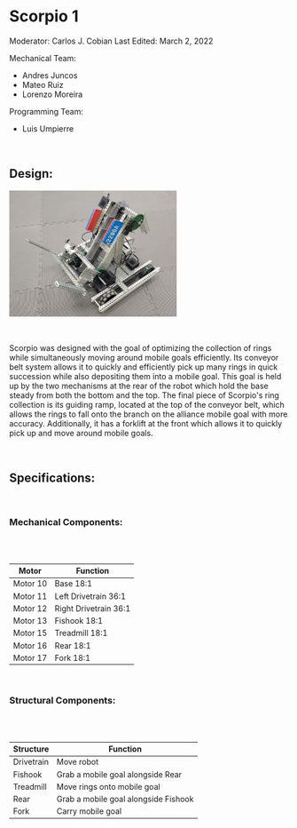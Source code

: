 # Scorpio 1

Moderator: Carlos J. Cobian
Last Edited: March 2, 2022

Mechanical Team:
* Andres Juncos
* Mateo Ruiz
* Lorenzo Moreira

Programming Team:
* Luis Umpierre


<br>

## Design:

<img    src="../../images/Scorpio-1.jpg"
        title="Scorpio"
        width="60%"
        height="60%"   />

<br>

Scorpio was designed with the goal of optimizing the collection of rings while simultaneously moving around mobile goals efficiently. Its conveyor belt system allows it to quickly and efficiently pick up many rings in quick succession while also depositing them into a mobile goal. This goal is held up by the two mechanisms at the rear of the robot which hold the base steady from both the bottom and the top. The final piece of Scorpio's ring collection is its guiding ramp, located at the top of the conveyor belt, which allows the rings to fall onto the branch on the alliance mobile goal with more accuracy. Additionally, it has a forklift at the front which allows it to quickly pick up and move around mobile goals.

<br>

## Specifications:

<br>

### Mechanical Components:

<br>
<!-- Describe the motors, gear ratios, and gear cartridges -->
<br>

| Motor | Function |
|-------|-------------|
| Motor 10 | Base 18:1 |
| Motor 11 | Left Drivetrain 36:1 |
| Motor 12 | Right Drivetrain 36:1 |
| Motor 13 | Fishook 18:1 |
| Motor 15 | Treadmill 18:1 |
| Motor 16 | Rear 18:1 |
| Motor 17 | Fork 18:1 |

<br>

### Structural Components:

<br>
<!-- Describe the different apparatuses, parts, function -->
<br>

| Structure | Function |
|-------|-------------|
| Drivetrain | Move robot |
| Fishook | Grab a mobile goal alongside Rear |
| Treadmill | Move rings onto mobile goal |
| Rear | Grab a mobile goal alongside Fishook |
| Fork | Carry mobile goal |


<br>
